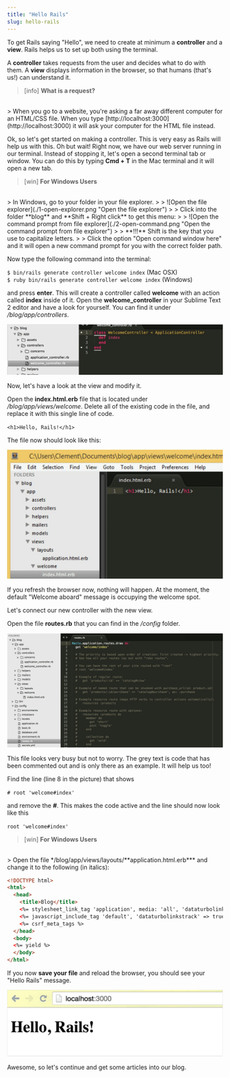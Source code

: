 ```yaml
---
title: "Hello Rails"
slug: hello-rails
---     
```


To get Rails saying "Hello", we need to create at minimum a **controller** and a **view**. Rails helps us to set up both using the terminal.

A **controller** takes requests from the user and decides what to do with them.
A **view** displays information in the browser, so that humans (that's us!) can understand it.

> [info]
> **What is a request?**
<br/>
> When you go to a website, you're asking a far away different computer for an HTML/CSS file. When you type [http://localhost:3000](http://localhost:3000) it will ask your computer for the HTML file instead.

Ok, so let's get started on making a controller. This is very easy as Rails will help us with this. Oh but wait! Right now, we have our web server running in our terminal. Instead of stopping it, let's open a second terminal tab or window. You can do this by typing **Cmd + T** in the Mac terminal and it will open a new tab.

> [win]
> **For Windows Users**
<br/>
> In Windows, go to your folder in your file explorer.
>
> ![Open the file explorer](./1-open-explorer.png "Open the file explorer")
>
> Click into the folder **blog** and **Shift + Right click** to get this menu:
>
> ![Open the command prompt from file explorer](./2-open-command.png "Open the command prompt from file explorer")
>
> **!!!** Shift is the key that you use to capitalize letters.
>
> Click the option "Open command window here" and it will open a new command prompt for you with the correct folder path.

Now type the following command into the terminal:

`$ bin/rails generate controller welcome index` (Mac OSX)
<br/>
`$ ruby bin/rails generate controller welcome index` (Windows)

and press **enter**. This will create a controller called **welcome** with an action called **index** inside of it. Open the **welcome_controller** in your Sublime Text 2 editor and have a look for yourself. You can find it under */blog/app/controllers*.

![Open the welcome controller](./3-welcome-controller.png "Open the welcome controller")

Now, let's have a look at the view and modify it.

Open the **index.html.erb** file that is located under */blog/app/views/welcome*. Delete all of the existing code in the file, and replace it with this single line of code.

`<h1>Hello, Rails!</h1>`

The file now should look like this:

![Hello Rails in html file](./4-hello-rails.png "Hello Rails in html file")

If you refresh the browser now, nothing will happen. At the moment, the default "Welcome aboard" message is occupying the welcome spot.

Let's connect our new controller with the new view.

Open the file **routes.rb** that you can find in the */config* folder.

![Routes file](./5-routes.png "Routes file")

This file looks very busy but not to worry. The grey text is code that has been commented out and is only there as an example. It will help us too!

Find the line (line 8 in the picture) that shows

`# root 'welcome#index'`

and remove the **#**. This makes the code active and the line should now look like this

`root 'welcome#index'`


> [win]
> **For Windows Users**
<br/>
> Open the file */blog/app/views/layouts/**application.html.erb*** and change it to the following (in italics):

```html
<!DOCTYPE html>
<html>
  <head>
    <title>Blog</title>
    <%= stylesheet_link_tag 'application', media: 'all', 'dataturbolinkstrack' => true %>
    <%= javascript_include_tag 'default', 'dataturbolinkstrack' => true %>
    <%= csrf_meta_tags %>
  </head>
  <body>
  <%= yield %>
  </body>
</html>
```

If you now **save your file** and reload the browser, you should see your "Hello Rails" message.

![Hello Rails in the browser](./6-hello-rails-browser.png "Hello Rails in the browser")

Awesome, so let's continue and get some articles into our blog.
